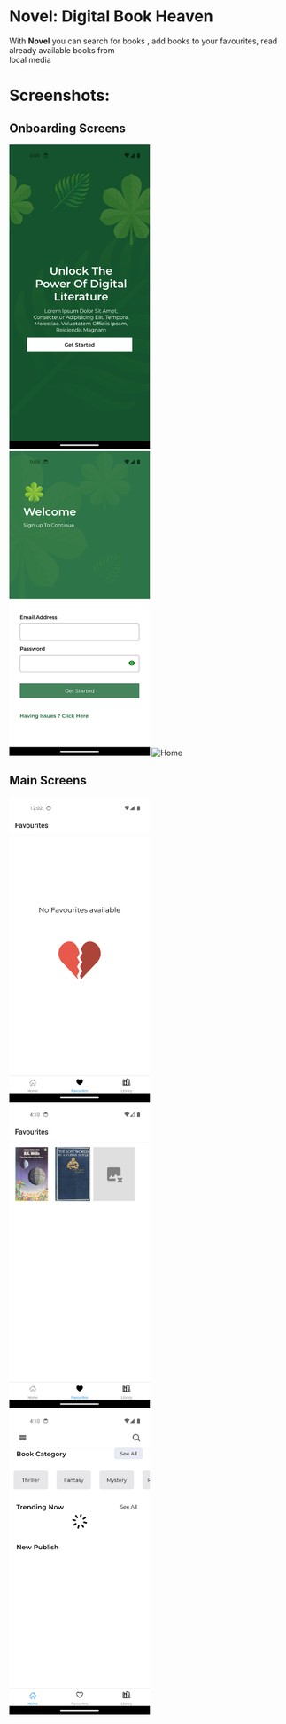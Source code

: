 <h1>Novel: Digital Book Heaven</h1>
<p>
  With <b>Novel</b> you can search for books , add books to your favourites, read already available books from <br/>
  local media

  <h1>Screenshots:</h1>

  <div
  style={display:'flex', flex-direction:'column'} >
  <h2>Onboarding Screens </h2>
    
  <div
  style={display:'flex', flex-direction:'row'}
 >
<img src="./images/1.png" alt="Home" title="Optional title" height="550">
 
<img src="./images/2.png" alt="Home" title="Optional title" height="550">
<img src="./images/ios.png" alt="Home" title="Optional title" height="550">
<!-- <img src="./images/4.png" alt="Home" title="Optional title" height="550"> -->

 
</div>

<h2>Main Screens</h2>
 <div
  style={display:'flex', flex-direction:'row'}
 >
<img src="./images/4.png" alt="Home" title="Optional title" height="550">
 
<img src="./images/7.png" alt="Home" title="Optional title" height="550">
<img src="./images/6.png" alt="Home" title="Optional title" height="550">
<!-- <img src="./images/4.png" alt="Home" title="Optional title" height="550"> -->

 
</div>
</div>

  
</p>
